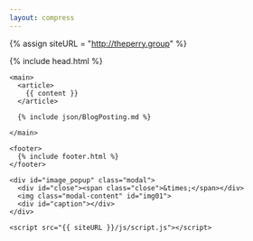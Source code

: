 ```yaml
---
layout: compress
---
```

{% assign siteURL = "http://theperry.group" %}
<!DOCTYPE html>
<html>

  <head>
    {% include head.html %}
  </head>

  <body>
    <div id="fb-root"></div><script>(function(d, s, id){var js, fjs=d.getElementsByTagName(s)[0]; if (d.getElementById(id)) return; js=d.createElement(s); js.id=id; js.src='https://connect.facebook.net/en_US/sdk.js#xfbml=1&version=v2.12'; fjs.parentNode.insertBefore(js, fjs);}(document, 'script', 'facebook-jssdk'));</script>

    <main>
      <article>
        {{ content }}
      </article>

      {% include json/BlogPosting.md %}

    </main>

    <footer>
      {% include footer.html %}
    </footer>

    <div id="image_popup" class="modal">
      <div id="close"><span class="close">&times;</span></div>
      <img class="modal-content" id="img01">
      <div id="caption"></div>
    </div>

    <script src="{{ siteURL }}/js/script.js"></script>
  </body>


</html>
